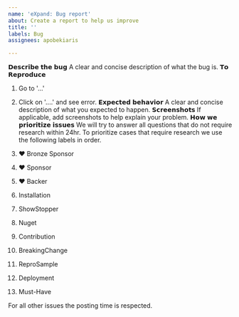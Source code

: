 ```yaml
---
name: 'eXpand: Bug report'
about: Create a report to help us improve
title: ''
labels: Bug
assignees: apobekiaris

---
```


𝗗𝗲𝘀𝗰𝗿𝗶𝗯𝗲 𝘁𝗵𝗲 𝗯𝘂𝗴
A clear and concise description of what the bug is.
𝗧𝗼 𝗥𝗲𝗽𝗿𝗼𝗱𝘂𝗰𝗲
1. Go to '...'
2. Click on '....' and see error.
𝗘𝘅𝗽𝗲𝗰𝘁𝗲𝗱 𝗯𝗲𝗵𝗮𝘃𝗶𝗼𝗿
A clear and concise description of what you expected to happen.
𝗦𝗰𝗿𝗲𝗲𝗻𝘀𝗵𝗼𝘁𝘀
If applicable, add screenshots to help explain your problem.
𝗛𝗼𝘄 𝘄𝗲 𝗽𝗿𝗶𝗼𝗿𝗶𝘁𝗶𝘇𝗲 𝗶𝘀𝘀𝘂𝗲𝘀
We will try to answer all questions that do not require research within 24hr.
To prioritize cases that require research we use the following labels in order.

01. ❤ Bronze Sponsor
02. ❤ Sponsor
03. ❤ Backer
04. Installation
05. ShowStopper
06. Nuget
07. Contribution
08. BreakingChange
09. ReproSample
10. Deployment
11. Must-Have

For all other issues the posting time is respected.